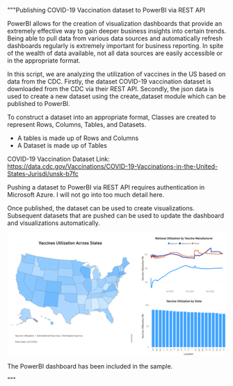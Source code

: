 """Publishing COVID-19 Vaccination dataset to PowerBI via REST API

PowerBI allows for the creation of visualization dashboards that provide an extremely effective way to gain deeper business insights into certain trends. Being able to pull data from various data sources and automatically refresh dashboards regularly is extremely important for business reporting. In spite of the wealth of data available, not all data sources are easily accessible or in the appropriate format. 

In this script, we are analyzing the utilization of vaccines in the US based on data from the CDC. Firstly, the dataset COVID-19 vaccination dataset is downloaded from the CDC via their REST API. Secondly, the json data is used to create a new dataset using the create_dataset module which can be published to PowerBI. 

To construct a dataset into an appropriate format, Classes are created to represent Rows, Columns, Tables, and Datasets. 
- A tables is made up of Rows and Columns
- A Dataset is made up of Tables

COVID-19 Vaccination Dataset Link: https://data.cdc.gov/Vaccinations/COVID-19-Vaccinations-in-the-United-States-Jurisdi/unsk-b7fc

Pushing a dataset to PowerBI via REST API requires authentication in Microsoft Azure. I will not go into too much detail here.

Once published, the dataset can be used to create visualizations. Subsequent datasets that are pushed can be used to update the dashboard and visualizations automatically.

![Screenshot](Dashboard.png)

The PowerBI dashboard has been included in the sample.

"""